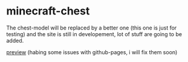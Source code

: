 # minecraft-chest

The chest-model will be replaced by a better one (this one is just for testing) and the site is still in developement, lot of stuff are going to be added.

[preview](https://raideno.github.io/minecraft-chest/) (habing some issues with github-pages, i will fix them soon)
